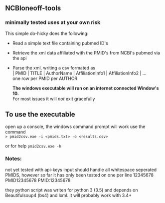## NCBIoneoff-tools
### minimally tested uses at your own risk

This simple do-hicky does the following:
   * Read a simple text file containing pubmed ID's
   * Retrieve the xml data affiliated with the PMID's from NCBI's pubmed via the api
   * Parse the xml, writing a csv formated as  
        | PMID | TITLE | AuthorName | AffiliationInfo1 | AffiliationInfo2 | ...  
        one row per PMID per AUTHOR
        
     **The windows executable will run on an internet connected Window's 10.**  
     For most issues it will *not* exit gracefully  

## To use the executable
open up a console, the windows command prompt will work
use the command  
`> pmid2csv.exe -i <pmids.txt> -o <results.csv> `


or for help
`pmid2csv.exe -h`

### Notes:
not yet tested with api-keys
input should handle all whitespace seperated PMIDS, however so far it has only been tested on one per line
12345678 PMID12345678 PMID:12345678

they python script was writen for python 3 (3.5) and depends on Beautifulsoup4 (bs4) and lxml.
it will probably work with 3.4+ 
